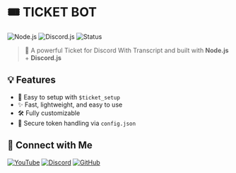 # 🎟️ TICKET BOT

![Node.js](https://img.shields.io/badge/Language-Node.js-green?logo=node.js&logoColor=white)
![Discord.js](https://img.shields.io/badge/Library-Discord.js-5865F2?logo=discord&logoColor=white)
![Status](https://img.shields.io/badge/Status-Active-brightgreen)

> 🎫 A powerful Ticket for Discord With Transcript and built with **Node.js** + **Discord.js**


## 💡 Features

- 💬 Easy to setup with `$ticket_setup`
- ✨ Fast, lightweight, and easy to use
- 🛠️ Fully customizable
- 🔐 Secure token handling via `config.json`

## 🔗 Connect with Me

[![YouTube](https://img.shields.io/badge/YouTube-Subscribe-red?logo=youtube&logoColor=white)](https://youtube.com/@ANIK124BD)
[![Discord](https://img.shields.io/badge/Join-Discord-5865F2?logo=discord&logoColor=white)](https://discord.com/invite/5NnVd5MBPz)
[![GitHub](https://img.shields.io/badge/GitHub-ANIK124BD-black?logo=github)](https://github.com/ANIK124BDYT)
